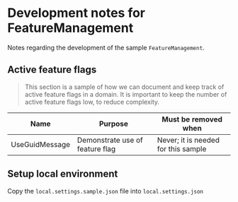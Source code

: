 # Development notes for FeatureManagement

Notes regarding the development of the sample `FeatureManagement`.

## Active feature flags

> This section is a sample of how we can document and keep track of active feature flags in a domain. It is important to keep the number of active feature flags low, to reduce complexity.

| Name | Purpose | Must be removed when |
| ---- | ------- | ------------------- |
| UseGuidMessage | Demonstrate use of feature flag | Never; it is needed for this sample |

## Setup local environment

Copy the `local.settings.sample.json` file into `local.settings.json`
